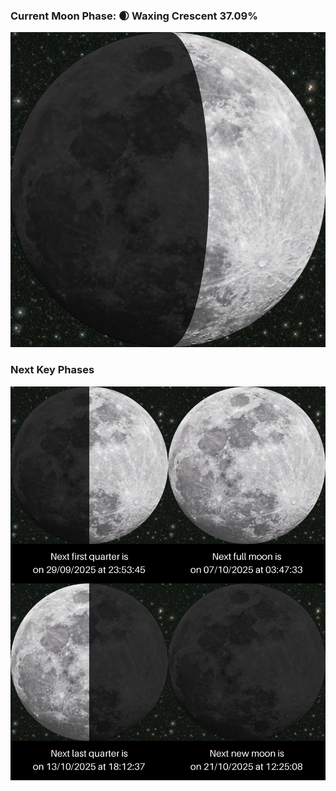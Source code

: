 ### Current Moon Phase: 🌒 Waxing Crescent 37.09%
![Moon Phase](moonphase.png)
### Next Key Phases
![Gallery](gallery.png)